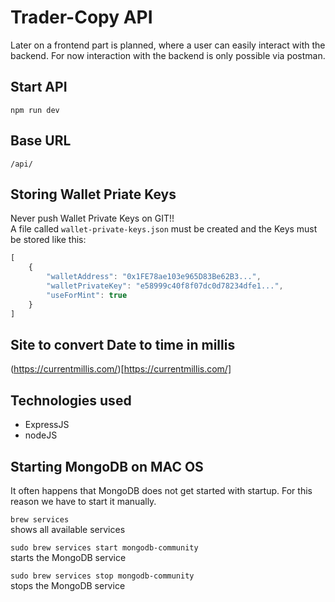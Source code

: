 # Trader-Copy API
Later on a frontend part is planned, where a user can easily interact with the backend. For now interaction with the backend is only possible via postman.

## Start API
```npm run dev```

## Base URL
```/api/```

## Storing Wallet Priate Keys
Never push Wallet Private Keys on GIT!!<br>
A file called ```wallet-private-keys.json``` must be created and the Keys must be stored like this: 
```javascript
[
    {
        "walletAddress": "0x1FE78ae103e965D83Be62B3...",
        "walletPrivateKey": "e58999c40f8f07dc0d78234dfe1...",
        "useForMint": true
    }
]
```

## Site to convert Date to time in millis
(https://currentmillis.com/)[https://currentmillis.com/]

## Technologies used
- ExpressJS
- nodeJS

## Starting MongoDB on MAC OS
It often happens that MongoDB does not get started with startup. For this reason we have to start it manually.

`brew services`<br/>
shows all available services  

`sudo brew services start mongodb-community`<br/>
starts the MongoDB service

`sudo brew services stop mongodb-community`<br/>
stops the MongoDB service

